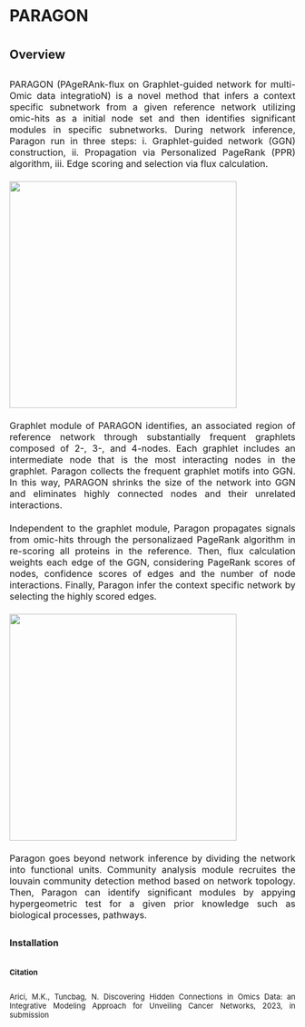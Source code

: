 <h1> PARAGON <h1> 


<h2> Overview <h2> 

<p style="text-align: justify;font-weight: normal;"><font size=3> PARAGON (PAgeRAnk-flux on Graphlet-guided network for multi-Omic data integratioN) is a novel method that infers a context specific subnetwork from a given reference network utilizing omic-hits as a initial node set and then identifies significant modules in specific subnetworks. During network inference, Paragon run in three steps:  i. Graphlet-guided network (GGN) construction, ii. Propagation via  Personalized PageRank (PPR) algorithm, iii. Edge scoring and selection via flux calculation. <font> <p> 


    
<img src="PARAGON_read_me_Figures/Concept_vs3.png" width="400">

<p style="text-align: justify;font-weight: normal;"><font size=3>Graphlet module of PARAGON identifies, an associated region of reference network through substantially frequent graphlets composed of 2-, 3-, and 4-nodes. Each graphlet includes an intermediate node that is the most interacting nodes in the graphlet. Paragon collects the frequent graphlet motifs into GGN. In this way, PARAGON shrinks the size of the network into GGN and eliminates highly connected nodes and their unrelated interactions. <font> <p>

<p style="text-align: justify;font-weight: normal;"><font size=3>Independent to the graphlet module, Paragon propagates signals from omic-hits through the personalizaed PageRank algorithm in re-scoring all proteins in the reference. Then, flux calculation weights each edge of the GGN, considering PageRank scores of nodes, confidence scores of edges and the number of node interactions. Finally, Paragon infer the context specific network by selecting the highly scored edges. <font> <p>

<img src="PARAGON_read_me_Figures/Community__Analysis.png" width="400">
    
<p style="text-align: justify;font-weight: normal;"><font size=3>Paragon goes beyond network inference by dividing the network into functional units. Community analysis module recruites the louvain community detection method based on network topology. Then, Paragon can identify significant modules by appying hypergeometric test for a given prior knowledge such as biological processes, pathways. <font><p>     

<h2> Installation <h2>    
<p style="text-align: justify; font-weight: normal;"> <font size=2>
    


<h2> Citation <h2>      
    
<p style="text-align: justify; font-weight: normal;"> <font size=2>
Arici, M.K., Tuncbag, N. Discovering Hidden Connections in Omics Data: an Integrative Modeling Approach for Unveiling Cancer Networks, 2023, in submission <p>




